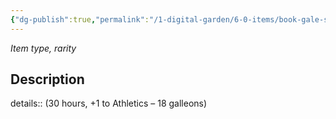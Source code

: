 ```yaml
---
{"dg-publish":true,"permalink":"/1-digital-garden/6-0-items/book-gale-s-grip-harnessing-wind-and-power-for-superior-flight/","tags":["#item","#mundane","#book"]}
---
```


*Item type, rarity*

## Description

details:: (30 hours, +1 to Athletics – 18 galleons)